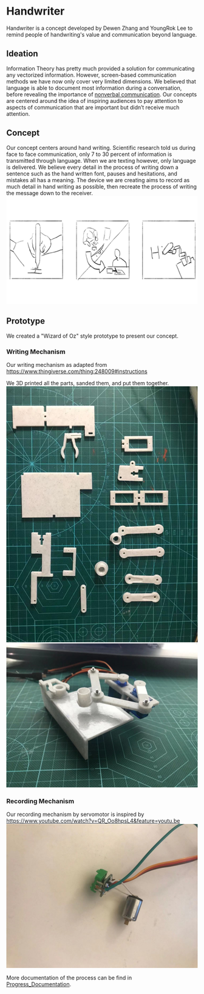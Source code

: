 # Handwriter
Handwriter is a concept developed by Dewen Zhang and YoungRok Lee to remind people of handwriting's value and communication beyond language.
## Ideation
Information Theory has pretty much provided a solution for communicating any vectorized information. However, screen-based communication methods we have now only cover very limited dimensions. We believed that language is able to document most information during a conversation, before revealing the importance of [nonverbal communication](https://en.wikipedia.org/wiki/Nonverbal_communication). Our concepts are centered around the idea of inspiring audiences to pay attention to aspects of communication that are important but didn’t receive much attention.
## Concept
Our concept centers around hand writing. Scientific research told us during face to face communication, only 7 to 30 percent of information is transmitted through language. When we are texting however, only language is delivered. We believe every detail in the process of writing down a sentence such as the hand written font, pauses and hesitations, and mistakes all has a meaning. The device we are creating aims to record as much detail in hand writing as possible, then recreate the process of writing the message down to the receiver.
![Storyboard](https://raw.githubusercontent.com/D-e-r-e-k/2020-O-S-Arduino-Project/main/Concepts/Artboard%201.png)
## Prototype
We created a "Wizard of Oz" style prototype to present our concept.
### Writing Mechanism
Our writing mechanism as adapted from
https://www.thingiverse.com/thing:248009#instructions

We 3D printed all the parts, sanded them, and put them together.
![Image_of_Parts](https://raw.githubusercontent.com/D-e-r-e-k/2020-O-S-Arduino-Project/main/Progress_Documentation/Parts_Manufacturing/Parts.jpg)
![Image_of_Prototype](https://raw.githubusercontent.com/D-e-r-e-k/2020-O-S-Arduino-Project/main/Progress_Documentation/Parts_Manufacturing/Proto_Img3.jpg)
### Recording Mechanism
Our recording mechanism by servomotor is inspired by
https://www.youtube.com/watch?v=QR_Oo8hpsL4&feature=youtu.be
![Image_of_Servo](https://raw.githubusercontent.com/D-e-r-e-k/2020-O-S-Arduino-Project/main/Progress_Documentation/Servo_Modification/ServoMod2.jpg)


More documentation of the process can be find in [Progress_Documentation](https://github.com/D-e-r-e-k/2020-O-S-Arduino-Project/tree/main/Progress_Documentation).